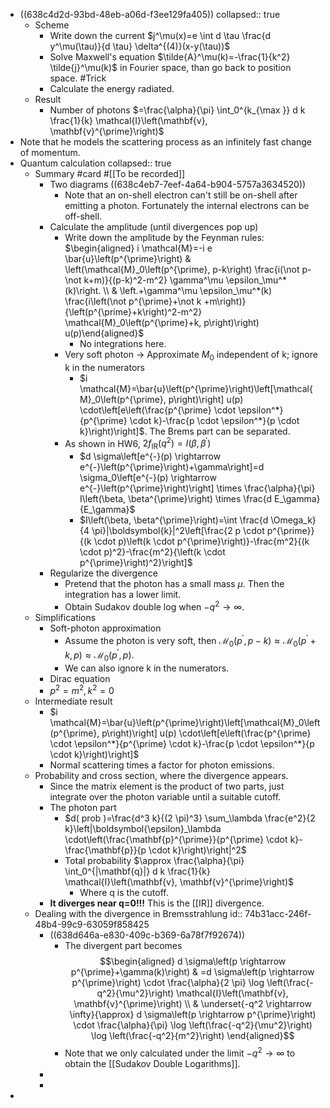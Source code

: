 - ((638c4d2d-93bd-48eb-a06d-f3ee129fa405))
  collapsed:: true
	- Scheme
		- Write down the current $j^\mu(x)=e \int d \tau \frac{d y^\mu(\tau)}{d \tau} \delta^{(4)}(x-y(\tau))$
		- Solve Maxwell's equation $\tilde{A}^\mu(k)=-\frac{1}{k^2} \tilde{j}^\mu(k)$ in Fourier space, than go back to position space. #Trick
		- Calculate the energy radiated.
	- Result
		- Number of photons $=\frac{\alpha}{\pi} \int_0^{k_{\max }} d k \frac{1}{k} \mathcal{I}\left(\mathbf{v}, \mathbf{v}^{\prime}\right)$
- Note that he models the scattering process as an infinitely fast change of momentum.
- Quantum calculation
  collapsed:: true
	- Summary #card #[[To be recorded]]
		- Two diagrams ((638c4eb7-7eef-4a64-b904-5757a3634520))
			- Note that an on-shell electron can't still be on-shell after emitting a photon. Fortunately the internal electrons can be off-shell.
		- Calculate the amplitude (until divergences pop up)
			- Write down the amplitude by the Feynman rules: $\begin{aligned} i \mathcal{M}=-i e \bar{u}\left(p^{\prime}\right) & \left(\mathcal{M}_0\left(p^{\prime}, p-k\right) \frac{i(\not p-\not k+m)}{(p-k)^2-m^2} \gamma^\mu \epsilon_\mu^*(k)\right. \\ & \left.+\gamma^\mu \epsilon_\mu^*(k) \frac{i\left(\not p^{\prime}+\not k +m\right)}{\left(p^{\prime}+k\right)^2-m^2} \mathcal{M}_0\left(p^{\prime}+k, p\right)\right) u(p)\end{aligned}$
				- No integrations here.
			- Very soft photon -> Approximate $M_0$ independent of k; ignore k in the numerators
				- $i \mathcal{M}=\bar{u}\left(p^{\prime}\right)\left[\mathcal{M}_0\left(p^{\prime}, p\right)\right] u(p) \cdot\left[e\left(\frac{p^{\prime} \cdot \epsilon^*}{p^{\prime} \cdot k}-\frac{p \cdot \epsilon^*}{p \cdot k}\right)\right]$.
				   The Brems part can be separated.
			- As shown in HW6, $2 f_{\mathrm{IR}}\left(q^2\right)=I\left(\beta, \beta^{\prime}\right)$
				- $d \sigma\left[e^{-}(p) \rightarrow e^{-}\left(p^{\prime}\right)+\gamma\right]=d \sigma_0\left[e^{-}(p) \rightarrow e^{-}\left(p^{\prime}\right)\right] \times \frac{\alpha}{\pi} I\left(\beta, \beta^{\prime}\right) \times \frac{d E_\gamma}{E_\gamma}$
				- $I\left(\beta, \beta^{\prime}\right)=\int \frac{d \Omega_k}{4 \pi}|\boldsymbol{k}|^2\left[\frac{2 p \cdot p^{\prime}}{(k \cdot p)\left(k \cdot p^{\prime}\right)}-\frac{m^2}{(k \cdot p)^2}-\frac{m^2}{\left(k \cdot p^{\prime}\right)^2}\right]$
		- Regularize the divergence
			- Pretend that the photon has a small mass $\mu$. Then the integration has a lower limit.
			- Obtain Sudakov double log when $-q^2 \to \infty$.
	- Simplifications
		- Soft-photon approximation
			- Assume the photon is very soft, then $\mathcal{M}_0\left(p^{\prime}, p-k\right) \approx \mathcal{M}_0\left(p^{\prime}+k, p\right) \approx \mathcal{M}_0\left(p^{\prime}, p\right)$.
			- We can also ignore k in the numerators.
		- Dirac equation
		- $p^2=m^2, k^2=0$
	- Intermediate result
		- $i \mathcal{M}=\bar{u}\left(p^{\prime}\right)\left[\mathcal{M}_0\left(p^{\prime}, p\right)\right] u(p) \cdot\left[e\left(\frac{p^{\prime} \cdot \epsilon^*}{p^{\prime} \cdot k}-\frac{p \cdot \epsilon^*}{p \cdot k}\right)\right]$
		- Normal scattering times a factor for photon emissions.
	- Probability and cross section, where the divergence appears.
		- Since the matrix element is the product of two parts, just integrate over the photon variable until a suitable cutoff.
		- The photon part
			- $d( prob )=\frac{d^3 k}{(2 \pi)^3} \sum_\lambda \frac{e^2}{2 k}\left|\boldsymbol{\epsilon}_\lambda \cdot\left(\frac{\mathbf{p}^{\prime}}{p^{\prime} \cdot k}-\frac{\mathbf{p}}{p \cdot k}\right)\right|^2$
			- Total probability $\approx \frac{\alpha}{\pi} \int_0^{|\mathbf{q}|} d k \frac{1}{k} \mathcal{I}\left(\mathbf{v}, \mathbf{v}^{\prime}\right)$
				- Where q is the cutoff.
		- **It diverges near q=0!!!** This is the [[IR]] divergence.
	- Dealing with the divergence in Bremsstrahlung
	  id:: 74b31acc-246f-48b4-99c9-63059f858425
		- ((638d646a-e830-409c-b369-6a78f7f92674))
			- The divergent part becomes
			  $$\begin{aligned}
			  d \sigma\left(p \rightarrow p^{\prime}+\gamma(k)\right) & =d \sigma\left(p \rightarrow p^{\prime}\right) \cdot \frac{\alpha}{2 \pi} \log \left(\frac{-q^2}{\mu^2}\right) \mathcal{I}\left(\mathbf{v}, \mathbf{v}^{\prime}\right) \\
			  &  \underset{-q^2 \rightarrow \infty}{\approx} d \sigma\left(p \rightarrow p^{\prime}\right) \cdot \frac{\alpha}{\pi} \log \left(\frac{-q^2}{\mu^2}\right) \log \left(\frac{-q^2}{m^2}\right)
			  \end{aligned}$$
			- Note that we only calculated under the limit $-q^2 \rightarrow \infty$ to obtain the [[Sudakov Double Logarithms]].
		-
		-
-